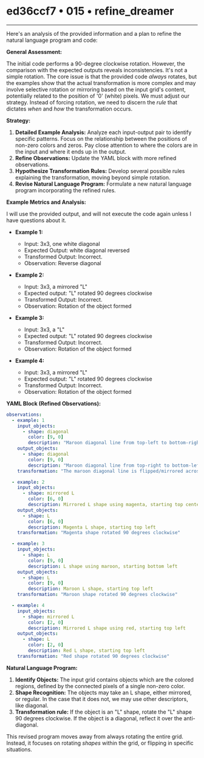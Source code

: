 # ed36ccf7 • 015 • refine_dreamer

---
Here's an analysis of the provided information and a plan to refine the natural language program and code:

**General Assessment:**

The initial code performs a 90-degree clockwise rotation. However, the comparison with the expected outputs reveals inconsistencies. It's not a simple rotation. The core issue is that the provided code *always* rotates, but the examples show that the actual transformation is more complex and may involve selective rotation or mirroring based on the input grid's content, potentially related to the position of '0' (white) pixels. We must adjust our strategy. Instead of forcing rotation, we need to discern the *rule* that dictates *when* and *how* the transformation occurs.

**Strategy:**

1.  **Detailed Example Analysis:** Analyze each input-output pair to identify specific patterns. Focus on the relationship between the positions of non-zero colors and zeros. Pay close attention to where the colors are in the input and where it ends up in the output.
2.  **Refine Observations:** Update the YAML block with more refined observations.
3.  **Hypothesize Transformation Rules:** Develop several possible rules explaining the transformation, moving beyond simple rotation.
4.  **Revise Natural Language Program:** Formulate a new natural language program incorporating the refined rules.

**Example Metrics and Analysis:**

I will use the provided output, and will not execute the code again unless I have questions about it.

*   **Example 1:**
    *   Input: 3x3, one white diagonal
    *   Expected Output: white diagonal reversed
    *   Transformed Output: Incorrect.
    *   Observation: Reverse diagonal

*   **Example 2:**
    *   Input: 3x3, a mirrored "L"
    *   Expected output: "L" rotated 90 degrees clockwise
    *   Transformed Output: Incorrect.
    *   Observation: Rotation of the object formed

*   **Example 3:**
    *   Input: 3x3, a "L"
    *   Expected output: "L" rotated 90 degrees clockwise
    *   Transformed Output: Incorrect.
    *   Observation: Rotation of the object formed

*   **Example 4:**
    *   Input: 3x3, a mirrored "L"
    *   Expected output: "L" rotated 90 degrees clockwise
    *   Transformed Output: Incorrect.
    *   Observation: Rotation of the object formed

**YAML Block (Refined Observations):**

```yaml
observations:
  - example: 1
    input_objects:
      - shape: diagonal
        color: [9, 0]
        description: "Maroon diagonal line from top-left to bottom-right, rest is white."
    output_objects:
      - shape: diagonal
        color: [9, 0]
        description: "Maroon diagonal line from top-right to bottom-left, rest is white."
    transformation: "The maroon diagonal line is flipped/mirrored across the vertical axis (or anti-diagonal)."

  - example: 2
    input_objects:
      - shape: mirrored L
        color: [6, 0]
        description: Mirrored L shape using magenta, starting top center
    output_objects:
      - shape: L
        color: [6, 0]
        description: Magenta L shape, starting top left
    transformation: "Magenta shape rotated 90 degrees clockwise"

  - example: 3
    input_objects:
      - shape: L
        color: [9, 0]
        description: L shape using maroon, starting bottom left
    output_objects:
      - shape: L
        color: [9, 0]
        description: Maroon L shape, starting top left
    transformation: "Maroon shape rotated 90 degrees clockwise"

  - example: 4
    input_objects:
      - shape: mirrored L
        color: [2, 0]
        description: Mirrored L shape using red, starting top left
    output_objects:
      - shape: L
        color: [2, 0]
        description: Red L shape, starting top left
    transformation: "Red shape rotated 90 degrees clockwise"
```

**Natural Language Program:**

1.  **Identify Objects:** The input grid contains objects which are the colored regions, defined by the connected pixels of a single non-zero color.
2. **Shape Recognition:** The objects may take an L shape, either mirrored, or regular. In the case that it does not, we may use other descriptors, like diagonal.
3. **Transformation rule:** If the object is an "L" shape, rotate the "L" shape 90 degrees clockwise. If the object is a diagonal, reflect it over the anti-diagonal.

This revised program moves away from always rotating the entire grid. Instead, it focuses on rotating *shapes* within the grid, or flipping in specific situations.

